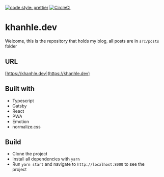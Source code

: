 [![code style: prettier](https://img.shields.io/badge/code_style-prettier-ff69b4.svg?style=flat-square)](https://github.com/prettier/prettier)
[![CircleCI](https://circleci.com/gh/lednhatkhanh/khanhle.dev.svg?style=svg)](https://circleci.com/gh/lednhatkhanh/khanhle.dev)

# khanhle.dev

Welcome, this is the repository that holds my blog, all posts are in `src/posts` folder

## URL

[https://khanhle.dev](https://khanhle.dev)

## Built with

- Typescript
- Gatsby
- React
- PWA
- Emotion
- normalize.css

## Build

- Clone the project
- Install all dependencies with `yarn`
- Run `yarn start` and navigate to `http://localhost:8000` to see the project
